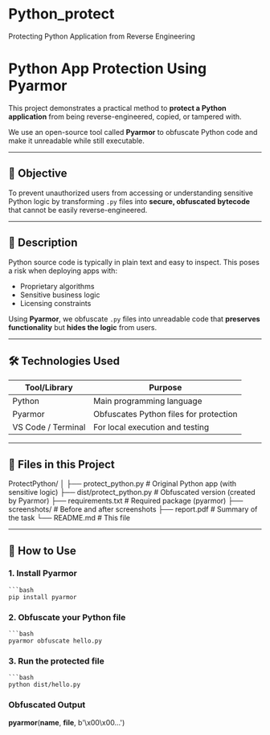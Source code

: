 # Python_protect
Protecting Python Application from Reverse Engineering

# Python App Protection Using Pyarmor

This project demonstrates a practical method to **protect a Python application** from being reverse-engineered, copied, or tampered with.

We use an open-source tool called **Pyarmor** to obfuscate Python code and make it unreadable while still executable.

---

## 🎯 Objective

To prevent unauthorized users from accessing or understanding sensitive Python logic by transforming `.py` files into **secure, obfuscated bytecode** that cannot be easily reverse-engineered.

---

## 🧠 Description

Python source code is typically in plain text and easy to inspect. This poses a risk when deploying apps with:

- Proprietary algorithms
- Sensitive business logic
- Licensing constraints

Using **Pyarmor**, we obfuscate `.py` files into unreadable code that **preserves functionality** but **hides the logic** from users.

---

## 🛠️ Technologies Used

| Tool/Library     | Purpose                               |
|------------------|----------------------------------------|
| Python           | Main programming language              |
| Pyarmor          | Obfuscates Python files for protection |
| VS Code / Terminal | For local execution and testing      |

---

## 📄 Files in this Project

ProtectPython/
│
├── protect_python.py # Original Python app (with sensitive logic)
├── dist/protect_python.py # Obfuscated version (created by Pyarmor)
├── requirements.txt # Required package (pyarmor)
├── screenshots/ # Before and after screenshots
├── report.pdf # Summary of the task
└── README.md # This file


---

## 🔧 How to Use

### 1. Install Pyarmor
    ```bash
    pip install pyarmor

### 2. Obfuscate your Python file
    ```bash
    pyarmor obfuscate hello.py

### 3. Run the protected file
    ```bash
    python dist/hello.py


### Obfuscated Output

__pyarmor__(__name__, __file__, b'\x00\x00...')



